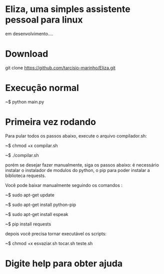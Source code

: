 # Eliza, uma simples assistente pessoal para linux 
em desenvolvimento....

# Download
git clone https://github.com/tarcisio-marinho/Eliza.git

# Execução normal

~$ python main.py

# Primeira vez rodando
Para pular todos os passos abaixo, execute o arquivo compilador.sh:

~$ chmod +x compilar.sh

~$ ./compilar.sh

porém se desejar fazer manualmente, siga os passos abaixo:
é necessário instalar o instalador de modulos do python, o pip para poder instalar a biblioteca requests.

Você pode baixar manualmente seguindo os comandos :

~$ sudo apt-get update 

~$ sudo apt-get install python-pip

~$ sudo apt-get install espeak

~$ pip install requests

depois você precisa tornar executável os scripts:

~$ chmod +x esvaziar.sh tocar.sh teste.sh



# Digite help para obter ajuda
